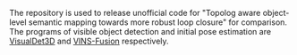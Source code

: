 The repository is used to release unofficial code for "Topolog aware  object-level semantic mapping towards more robust loop closure" for comparison. The programs of visible object detection and initial pose estimation are [VisualDet3D](https://github.com/Owen-Liuyuxuan/visualDet3D) and [VINS-Fusion](https://github.com/HKUST-Aerial-Robotics/VINS-Fusion) respectively.
